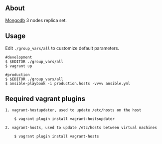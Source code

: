 About
-----

[Mongodb](https://www.mongodb.com/) 3 nodes replica set.

Usage
-----

Edit `./group_vars/all` to customize default parameters.

    #development
    $ $EDITOR ./group_vars/all
    $ vagrant up

    #production
    $ $EDITOR ./group_vars/all
    $ ansible-playbook -i production.hosts -vvvv ansible.yml

Required vagrant plugins
-----------------------------------

    1. vagrant-hostupdater, used to update /etc/hosts on the host

        $ vagrant plugin install vagrant-hostsupdater

    2. vagrant-hosts, used to update /etc/hosts between virtual machines

        $ vagrant plugin install vagrant-hosts

